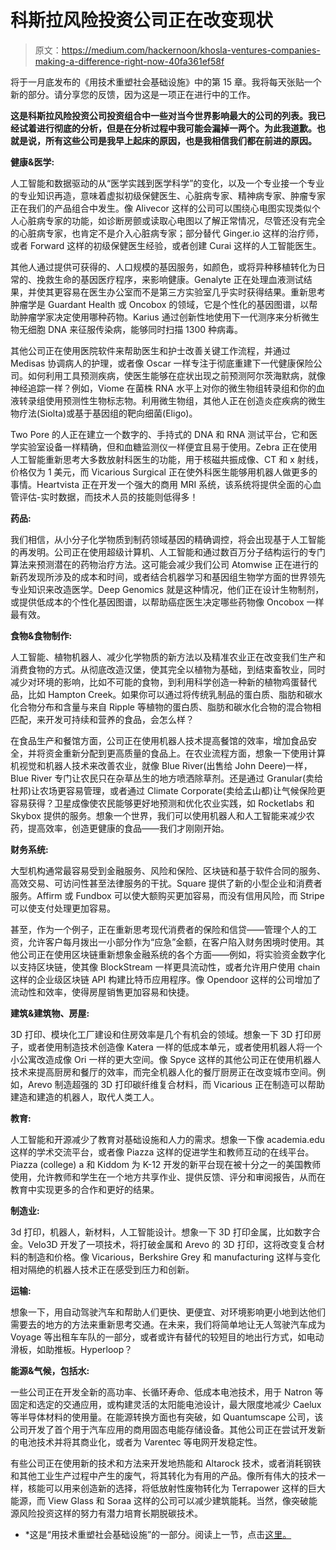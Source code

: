 # 科斯拉风险投资公司正在改变现状

> 原文：<https://medium.com/hackernoon/khosla-ventures-companies-making-a-difference-right-now-40fa361ef58f>

将于一月底发布的《用技术重塑社会基础设施》中的第 15 章。我将每天张贴一个新的部分。请分享您的反馈，因为这是一项正在进行中的工作。

**这是科斯拉风险投资公司投资组合中一些对当今世界影响最大的公司的列表。我已经试着进行彻底的分析，但是在分析过程中我可能会漏掉一两个。为此我道歉。也就是说，所有这些公司是我早上起床的原因，也是我相信我们都在前进的原因。**

**健康&医学:**

人工智能和数据驱动的从“医学实践到医学科学”的变化，以及一个专业接一个专业的专业知识再造，意味着虚拟初级保健医生、心脏病专家、精神病专家、肿瘤专家正在我们的产品组合中发生。像 Alivecor 这样的公司可以围绕心电图实现类似个人心脏病专家的功能，如诊断房颤或读取心电图以了解正常情况，尽管还没有完全的心脏病专家，也肯定不是介入心脏病专家；部分替代 Ginger.io 这样的治疗师，或者 Forward 这样的初级保健医生经验，或者创建 Curai 这样的人工智能医生。

其他人通过提供可获得的、人口规模的基因服务，如颜色，或将异种移植转化为日常的、挽救生命的基因医疗程序，来影响健康。Genalyte 正在处理血液测试结果，并使其更容易在医生办公室而不是第三方实验室几乎实时获得结果。重新思考肿瘤学是 Guardant Health 或 Oncobox 的领域，它是个性化的基因图谱，以帮助肿瘤学家决定使用哪种药物。Karius 通过创新性地使用下一代测序来分析微生物无细胞 DNA 来征服传染病，能够同时扫描 1300 种病毒。

其他公司正在使用医院软件来帮助医生和护士改善关键工作流程，并通过 Medisas 协调病人的护理，或者像 Oscar 一样专注于彻底重建下一代健康保险公司。如何利用工具预测疾病，使医生能够在症状出现之前预测阿尔茨海默病，就像神经追踪一样？例如，Viome 在菌株 RNA 水平上对你的微生物组转录组和你的血液转录组使用预测性生物标志物。利用微生物组，其他人正在创造炎症疾病的微生物疗法(Siolta)或基于基因组的靶向细菌(Eligo)。

Two Pore 的人正在建立一个数字的、手持式的 DNA 和 RNA 测试平台，它和医学实验室设备一样精确，但和血糖监测仪一样便宜且易于使用。Zebra 正在使用人工智能重新思考大多数放射科医生的功能，用于核磁共振成像、CT 和 x 射线，价格仅为 1 美元，而 Vicarious Surgical 正在使外科医生能够用机器人做更多的事情。Heartvista 正在开发一个强大的商用 MRI 系统，该系统将提供全面的心血管评估-实时数据，而技术人员的技能则低得多！

**药品:**

我们相信，从小分子化学物质到制药领域基因的精确调控，将会出现基于人工智能的再发明。公司正在使用超级计算机、人工智能和通过数百万分子结构运行的专门算法来预测潜在的药物治疗方法。这可能会减少我们公司 Atomwise 正在进行的新药发现所涉及的成本和时间，或者结合机器学习和基因组生物学方面的世界领先专业知识来改造医学。Deep Genomics 就是这种情况，他们正在设计生物制剂，或提供低成本的个性化基因图谱，以帮助癌症医生决定哪些药物像 Oncobox 一样最有效。

**食物&食物制作:**

人工智能、植物机器人、减少化学物质的新方法以及精准农业正在改变我们生产和消费食物的方式。从彻底改造汉堡，使其完全以植物为基础，到结束畜牧业，同时减少对环境的影响，比如不可能的食物，到利用科学创造一种新的植物鸡蛋替代品，比如 Hampton Creek。如果你可以通过将传统乳制品的蛋白质、脂肪和碳水化合物分布和含量与来自 Ripple 等植物的蛋白质、脂肪和碳水化合物的混合物相匹配，来开发可持续和营养的食品，会怎么样？

在食品生产和餐馆方面，公司正在使用机器人技术提高餐馆的效率，增加食品安全，并将资金重新分配到更高质量的食品上。在农业流程方面，想象一下使用计算机视觉和机器人技术来改善农业，就像 Blue River(出售给 John Deere)一样，Blue River 专门让农民只在杂草丛生的地方喷洒除草剂。还是通过 Granular(卖给杜邦)让农场更容易管理，或者通过 Climate Corporate(卖给孟山都)让气候保险更容易获得？卫星成像使农民能够更好地预测和优化农业实践，如 Rocketlabs 和 Skybox 提供的服务。想象一个世界，我们可以使用机器人和人工智能来减少农药，提高效率，创造更健康的食品——我们才刚刚开始。

**财务系统:**

大型机构通常最容易受到金融服务、风险和保险、区块链和基于软件合同的服务、高效交易、可访问性甚至法律服务的干扰。Square 提供了新的小型企业和消费者服务。Affirm 或 Fundbox 可以使大额购买更加容易，而没有信用风险，而 Stripe 可以使支付处理更加容易。

甚至，作为一个例子，正在重新思考现代消费者的保险和信贷——管理个人的工资，允许客户每月拨出一小部分作为“应急”金额，在客户陷入财务困境时使用。其他公司正在使用区块链重新想象金融系统的各个方面——例如，将实验资金数字化以支持区块链，使其像 BlockStream 一样更具流动性，或者允许用户使用 chain 这样的企业级区块链 API 构建比特币应用程序。像 Opendoor 这样的公司增加了流动性和效率，使得房屋销售更加容易和快捷。

**建筑&建筑物、房屋:**

3D 打印、模块化工厂建设和住房效率是几个有机会的领域。想象一下 3D 打印房子，或者使用制造技术创造像 Katera 一样的低成本单元，或者使用机器人将一个小公寓改造成像 Ori 一样的更大空间。像 Spyce 这样的其他公司正在使用机器人技术来提高厨房和餐厅的效率，而完全机器人化的餐厅厨房正在改变城市空间。例如，Arevo 制造超强的 3D 打印碳纤维复合材料，而 Vicarious 正在制造可以帮助建造和建造的机器人，取代人类工人。

**教育:**

人工智能和开源减少了教育对基础设施和人力的需求。想象一下像 academia.edu 这样的学术交流平台，或者像 Piazza 这样的促进学生和教师互动的在线平台。Piazza (college) a 和 Kiddom 为 K-12 开发的新平台现在被十分之一的美国教师使用，允许教师和学生在一个地方共享作业、提供反馈、评分和审阅报告，从而在教育中实现更多的合作和更好的结果。

**制造业:**

3d 打印，机器人，新材料，人工智能设计。想象一下 3D 打印金属，比如数字合金。Velo3D 开发了一项技术，将打破金属和 Arevo 的 3D 打印，这将改变复合材料的制造和价格。像 Vicarious，Berkshire Grey 和 manufacturing 这样与变化相对隔绝的机器人技术正在感受到压力和创新。

**运输:**

想象一下，用自动驾驶汽车和帮助人们更快、更便宜、对环境影响更小地到达他们需要去的地方的方法来重新思考交通。在未来，我们将简单地让无人驾驶汽车成为 Voyage 等出租车车队的一部分，或者或许有替代的较短目的地出行方式，如电动滑板，如助推板。Hyperloop？

**能源&气候，包括水:**

一些公司正在开发全新的高功率、长循环寿命、低成本电池技术，用于 Natron 等固定和选定的交通应用，或构建灵活的太阳能电池设计，最大限度地减少 Caelux 等半导体材料的使用量。在能源转换方面也有突破，如 Quantumscape 公司，该公司开发了首个用于汽车应用的商用固态电能存储设备。其他公司正在尝试开发新的电池技术并将其商业化，或者为 Varentec 等电网开发稳定性。

有些公司正在使用新的技术和方法来开发地热能和 Altarock 技术，或者消耗钢铁和其他工业生产过程中产生的废气，将其转化为有用的产品。像所有伟大的技术一样，核能可以用来创造新的选择，将低放射性废物转化为 Terrapower 这样的巨大能源，而 View Glass 和 Soraa 这样的公司可以减少建筑能耗。当然，像突破能源风险投资这样的努力有潜力培育长期脱碳技术。

* *这是“用技术重塑社会基础设施”的一部分。阅读上一节，点击[这里。](/@vkhosla/reinventing-business-cyber-defense-governmental-services-f42af4145d17)